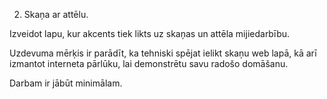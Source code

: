 2. Skaņa ar attēlu.

Izveidot lapu, kur akcents tiek likts uz skaņas un attēla mijiedarbību.

Uzdevuma mērķis ir parādīt, ka tehniski spējat ielikt skaņu web lapā, kā arī izmantot interneta pārlūku, lai demonstrētu savu radošo domāšanu. 

Darbam ir jābūt minimālam.
    
